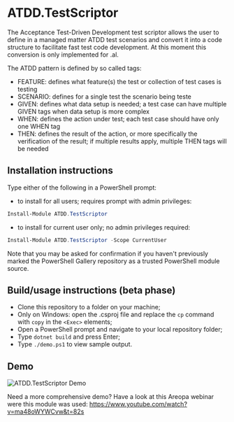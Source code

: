 # ATDD.TestScriptor
The Acceptance Test-Driven Development test scriptor allows the user to define in a managed matter ATDD test scenarios and convert it into a code structure to facilitate fast test code development. At this moment this conversion is only implemented for .al.

The ATDD pattern is defined by so called tags:

*	FEATURE: defines what feature(s) the test or collection of test cases is testing
*	SCENARIO: defines for a single test the scenario being teste
*	GIVEN: defines what data setup is needed; a test case can have multiple GIVEN tags when data setup is more complex
*	WHEN: defines the action under test; each test case should have only one WHEN tag
*	THEN: defines the result of the action, or more specifically the verification of the result; if multiple results apply, multiple THEN tags will be needed

## Installation instructions
Type either of the following in a PowerShell prompt:

- to install for all users; requires prompt with admin privileges: 
```powershell
Install-Module ATDD.TestScriptor 
```
- to install for current user only; no admin privileges required:
```powershell
Install-Module ATDD.TestScriptor -Scope CurrentUser 
```

Note that you may be asked for confirmation if you haven't previously marked the PowerShell Gallery repository as a trusted PowerShell module source.

## Build/usage instructions (beta phase)

- Clone this repository to a folder on your machine;
- Only on Windows: open the .csproj file and replace the `cp` command with `copy` in the `<Exec>` elements;
- Open a PowerShell prompt and navigate to your local repository folder;
- Type `dotnet build` and press Enter;
- Type `./demo.ps1` to view sample output.

## Demo

![ATDD.TestScriptor Demo](demo/ATDD.TestScriptor_Demo.gif)

Need a more comprehensive demo? Have a look at this Areopa webinar were this module was used: https://www.youtube.com/watch?v=ma48oWYWCvw&t=82s
